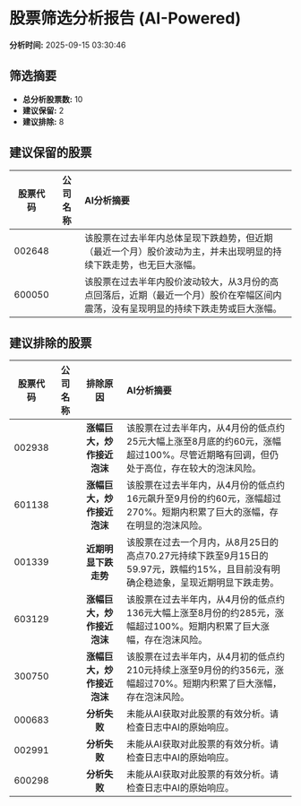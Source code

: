 # 股票筛选分析报告 (AI-Powered)

**分析时间:** 2025-09-15 03:30:46

## 筛选摘要

- **总分析股票数:** 10
- **建议保留:** 2
- **建议排除:** 8

## 建议保留的股票

| 股票代码 | 公司名称 | AI分析摘要 |
|:---:|:---:|:---|
| 002648 |  | 该股票在过去半年内总体呈现下跌趋势，但近期（最近一个月）股价波动为主，并未出现明显的持续下跌走势，也无巨大涨幅。 |
| 600050 |  | 该股票在过去半年内股价波动较大，从3月份的高点回落后，近期（最近一个月）股价在窄幅区间内震荡，没有呈现明显的持续下跌走势或巨大涨幅。 |

## 建议排除的股票

| 股票代码 | 公司名称 | 排除原因 | AI分析摘要 |
|:---:|:---:|:---:|:---|
| 002938 |  | **涨幅巨大，炒作接近泡沫** | 该股票在过去半年内，从4月份的低点约25元大幅上涨至8月底的约60元，涨幅超过100%。尽管近期略有回调，但仍处于高位，存在较大的泡沫风险。 |
| 601138 |  | **涨幅巨大，炒作接近泡沫** | 该股票在过去半年内，从4月份的低点约16元飙升至9月份的约60元，涨幅超过270%。短期内积累了巨大的涨幅，存在明显的泡沫风险。 |
| 001339 |  | **近期明显下跌走势** | 该股票在过去一个月内，从8月25日的高点70.27元持续下跌至9月15日的59.97元，跌幅约15%，且目前没有明确企稳迹象，呈现近期明显下跌走势。 |
| 603129 |  | **涨幅巨大，炒作接近泡沫** | 该股票在过去半年内，从4月份的低点约136元大幅上涨至8月份的约285元，涨幅超过100%。短期内积累了巨大涨幅，存在泡沫风险。 |
| 300750 |  | **涨幅巨大，炒作接近泡沫** | 该股票在过去半年内，从4月初的低点约210元持续上涨至9月份的约356元，涨幅超过70%。短期内积累了巨大涨幅，存在泡沫风险。 |
| 000683 |  | **分析失败** | 未能从AI获取对此股票的有效分析。请检查日志中AI的原始响应。 |
| 002991 |  | **分析失败** | 未能从AI获取对此股票的有效分析。请检查日志中AI的原始响应。 |
| 600298 |  | **分析失败** | 未能从AI获取对此股票的有效分析。请检查日志中AI的原始响应。 |
